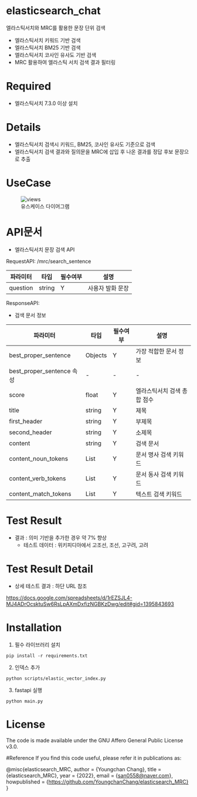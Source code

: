 # elasticsearch_chat

엘라스틱서치와 MRC를 활용한 문장 단위 검색
- 엘라스틱서치 키워드 기반 검색
- 엘라스틱서치 BM25 기반 검색
- 엘라스틱서치 코사인 유사도 기반 검색
- MRC 활용하여 엘라스틱 서치 검색 결과 필터링

# Required
- 엘라스틱서치 7.3.0 이상 설치

# Details

- 엘라스틱서치 검색시 키워드, BM25, 코사인 유사도 기준으로 검색
- 엘라스틱서치 검색 결과와 질의문을 MRC에 삽입 후 나온 결과를 정답 후보 문장으로 추출 

# UseCase

<figure>
<img src=https://i.imgur.com/3euBjA6.png" alt="views">
<figcaption>유스케이스 다이어그램</figcaption>
</figure>

# API문서

- 엘라스틱서치 문장 검색 API

RequestAPI: /mrc/search_sentence


| 파라미터     | 타입     | 필수여부 | 설명        |
|----------|--------|------|-----------|
| question | string | Y    | 사용자 발화 문장 |


ResponseAPI:

- 검색 문서 정보

| 파라미터                    | 타입      | 필수여부 | 설명              |
|-------------------------|---------|------|-----------------|
| best_proper_sentence    | Objects | Y    | 가장 적합한 문서 정보    |
| best_proper_sentence 속성 | -       | -    | -               |
| score                   | float   | Y    | 엘라스틱서치 검색 총합 점수 |
| title                   | string  | Y    | 제목              |
| first_header            | string  | Y    | 부제목             |
| second_header           | string  | Y    | 소제목             |
| content                 | string  | Y    | 검색 문서           |
| content_noun_tokens     | List    | Y    | 문서 명사 검색 키워드    |
| content_verb_tokens     | List    | Y    | 문서 동사 검색 키워드    |
| content_match_tokens    | List    | Y    | 텍스트 검색 키워드      |

# Test Result

- 결과 : 의미 기반을 추가한 경우 약 7% 향상
  - 테스트 데이터 : 위키피디아에서 고조선, 조선, 고구려, 고려

# Test Result Detail

- 상세 테스트 결과 : 하단 URL 참조

https://docs.google.com/spreadsheets/d/1rEZSJL4-MJ4ADrOcsktuSw6RsLpAXmDxfizNGBKzDwg/edit#gid=1395843693

# Installation

1. 필수 라이브러리 설치

```
pip install -r requirements.txt
```

2. 인덱스 추가

```
python scripts/elastic_vector_index.py
```

3. fastapi 실행

```
python main.py
```

# License

The code is made available under the GNU Affero General Public License v3.0.

#Reference
If you find this code useful, please refer it in publications as:

@misc{elasticsearch_MRC,
  author = {Youngchan Chang},
  title = {elasticsearch_MRC},
  year = {2022},
  email = {san0558@naver.com},
  howpublished = {https://github.com/YoungchanChang/elasticsearch_MRC}
}
